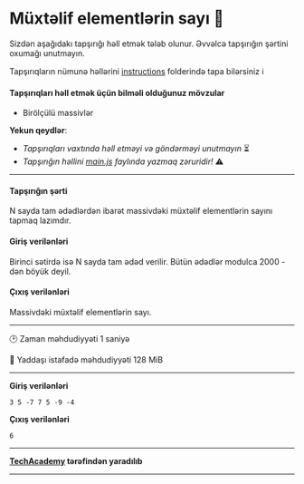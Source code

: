 # Müxtəlif elementlərin sayı 🎯

Sizdən aşağıdakı tapşırığı həll etmək tələb olunur. Əvvəlcə tapşırığın şərtini oxumağı unutmayın.

Tapşırıqların nümunə həllərini [instructions](../instructions) folderində tapa bilərsiniz :information_source:

#### Tapşırıqları həll etmək üçün bilməli olduğunuz mövzular

* Birölçülü massivlər

**Yekun qeydlər**: 

* *Tapşırıqları vaxtında həll etməyi və göndərməyi unutmayın* ⏳
* *Tapşırığın həllini [main.js](./main.js) faylında yazmaq zəruridir!* :warning:

---

#### Tapşırığın şərti

N sayda tam ədədlərdən ibarət massivdəki müxtəlif elementlərin sayını tapmaq lazımdır.


#### Giriş verilənləri
Birinci sətirdə isə N sayda tam ədəd verilir. Bütün ədədlər modulca 2000 -dən böyük deyil.


#### Çıxış verilənləri
Massivdəki müxtəlif elementlərin sayı.


---

:clock2: Zaman məhdudiyyəti 1 saniyə

:floppy_disk: Yaddaşı istafadə məhdudiyyəti 128 MiB

---

**Giriş verilənləri** 

```
3 5 -7 7 5 -9 -4
```

**Çıxış verilənləri**

```
6
```


---

**[TechAcademy](https://www.tech.edu.az/) tərəfindən yaradılıb**

---
